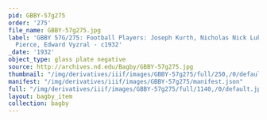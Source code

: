 ```yaml
---
pid: GBBY-57g275
order: '275'
file_name: GBBY-57g275.jpg
label: 'GBBY 57G/275: Football Players: Joseph Kurth, Nicholas Nick Lukats, William
  Pierce, Edward Vyzral - c1932'
_date: '1932'
object_type: glass plate negative
source: http://archives.nd.edu/Bagby/GBBY-57g275.jpg
thumbnail: "/img/derivatives/iiif/images/GBBY-57g275/full/250,/0/default.jpg"
manifest: "/img/derivatives/iiif/images/GBBY-57g275/manifest.json"
full: "/img/derivatives/iiif/images/GBBY-57g275/full/1140,/0/default.jpg"
layout: bagby_item
collection: bagby
---
```

